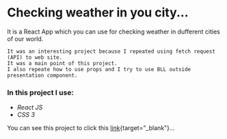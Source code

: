# Checking weather in you city...

It is a React App which you can use for checking weather in dufferent cities of our world.

```
It was an interesting project because I repeated using fetch request (API) to web site. 
It was a main point of this project.
I also repeate how to use props and I try to use BLL outside presentation component.
```

### In this project I use:

* *React JS*
* *CSS 3*

You can see this project to click this [link](https://olegmorshel.github.io/weatherApp/){target="\_blank"}...
